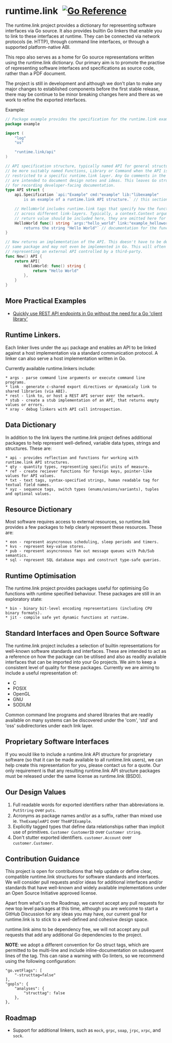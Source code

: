 # runtime.link &nbsp;[![Go Reference](https://pkg.go.dev/badge/runtime.link.svg)](https://pkg.go.dev/runtime.link)

The runtime.link project provides a dictionary for representing software interfaces 
via Go source. It also provides builtin Go linkers that enable you to link to 
these interfaces at runtime. They can be connected via network protocols (ie. HTTP), 
through command line interfaces, or through a supported platform-native ABI.

This repo also serves as a home for Go source representations written using the 
runtime.link dictionary. Our primary aim is to promote the practise of representing
software interfaces and specifications as source code, rather than a PDF document.

The project is still in development and although we don't plan to make any major changes
to established components before the first stable release, there may be continue to be 
minor breaking changes here and there as we work to refine the exported interfaces.

Example:
```go
// Package example provides the specification for the runtime.link example API.
package example

import (
	"log"
	"os"

	"runtime.link/api"
)

// API specification structure, typically named API for general structures, may
// be more suitably named Functions, Library or Command when the API is
// restricted to a specific runtime.link layer. Any Go comments in the source
// are intended to document design notes and ideas. This leaves Go struct tags
// for recording developer-facing documentation.
type API struct {
	api.Specification `api:"Example" cmd:"example" lib:"libexample"
		is an example of a runtime.link API structure.` // this section of the tag contains documentation.

	// HelloWorld includes runtime.link tags that specify how the function is called
	// across different link-layers. Typically, a context.Context argument and error
	// return value should be included here, they are omitted here for brevity.
	HelloWorld func() string `args:"hello_world" link:"example_helloworld func()$char" rest:"GET /hello_world"
		returns the string "Hello World"` // documentation for the function.
}

// New returns an implementation of the API. This doesn't have to be defined in the
// same package and may not even be implemented in Go. This will often be the case when
// representing an external API controlled by a third-party.
func New() API {
	return API{
		HelloWorld: func() string {
			return "Hello World"
		},
	}
}
```

## More Practical Examples

* [Quickly use REST API endpoints in Go without the need for a Go 'client library'](api/rest/example/Link.md)

## Runtime Linkers.
Each linker lives under the `api` package and enables an API to be linked against a host
implementation via a standard communication protocol. A linker can also serve a host 
implementation written in Go.

Currently available runtime.linkers include:
   
    * args - parse command line arguments or execute command line programs.
    * link - generate c-shared export directives or dynamicaly link to shared libraries (via ABI).
    * rest - link to, or host a REST API server over the network.
    * stub - create a stub implementation of an API, that returns empty values or errors.
    * xray - debug linkers with API call introspection.

## Data Dictionary
In addition to the link layers the runtime.link project defines additional packages to
help represent well-defined, variable data types, strings and structures. These are:

    * api - provides reflection and functions for working with runtime.link API structures.
    * qty - quantity types, representing specific units of measure.
    * ref - create reciever functions for foreign keys, pointer-like values for API values.
    * txt - text tags, syntax-specified strings, human readable tag for textual field names.
    * xyz - sequence tags, switch types (enums/unions/variants), tuples and optional values.

## Resource Dictionary
Most software requires access to external resources, so runtime.link provides a few packages
to help clearly represent these resources. These are:

    * eon - represent asyncronous scheduling, sleep periods and timers.
    * kvs - represent key-value stores.
    * pub - represent asyncronous fan out message queues with Pub/Sub semantics.
    * sql - represent SQL database maps and construct type-safe queries.

## Runtime Optimisation
The runtime.link project provides packages useful for optimising Go functions with runtime 
specified behaviour. These packages are still in an exploratory state:

    * bin - binary bit-level encoding representations (including CPU binary formats).
    * jit - compile safe yet dynamic functions at runtime.

## Standard Interfaces and Open Source Software

The runtime.link project includes a selection of builtin representations for well-known software
standards and interfaces. These are intended to act as a reference on how the package can 
be utilised and also as readily available interfaces that can be imported into your Go
projects. We aim to keep a consistent level of quality for these packages. Currently
we are aiming to include a useful representation of:

* C
* POSIX
* OpenGL
* GNU
* SODIUM

Common command line programs and shared libraries that are readily available on many
systems can be discovered under the 'com', 'std' and 'oss' subdirectories under each 
link layer.

## Proprietary Software Interfaces

If you would like to include a runtime.link API structure for proprietary software (so that 
it can be made available to all runtime.link users), we can help create this representation 
for you, please contact us for a quote. Our only requirement is that any resulting runtime.link 
API structure packages must be released under the same license as runtime.link (BSD0).

## Our Design Values

1. Full readable words for exported identifiers rather than abbreviations ie. `PutString` over `puts`.
2. Acronyms as package names and/or as a suffix, rather than mixed use ie. `TheExampleAPI` over `TheAPIExample`.
3. Explicitly tagged types that define data relationships rather than implicit use of primitives. `Customer CustomerID` over `Customer string`. 
4. Don't stutter exported identifiers. `customer.Account` over `customer.Customer`.

## Contribution Guidance

This project is open for contributions that help update or define clear, compatible 
runtime.link structures for software standards and interfaces. We will consider pull 
requests and/or ideas for additional interfaces and/or standards that have well-known 
and widely available implementations under an Open Source Initiative approved license.

Apart from what's on the Roadmap, we cannot accept any pull requests for new top level 
packages at this time, although you are welcome to start a GitHub Discussion for any 
ideas you may have, our current goal for runtime.link is to stick to a well-defined 
and cohesive design space.

runtime.link aims to be dependency free, we will not accept any pull requests that add
any additional Go dependencies to the project.

**NOTE**: we adopt a different convention for Go struct tags, which are permitted to be 
multi-line and include inline-documentation on subsequent lines of the tag. This can
raise a warning with Go linters, so we recommend using the following configuration:

```
"go.vetFlags": [
    "-structtag=false"
],
"gopls": {
    "analyses": {
        "structtag": false
    },
},
```

## Roadmap

* Support for additional linkers, such as `mock`, `grpc`, `soap`, `jrpc`, `xrpc`, and `sock`.